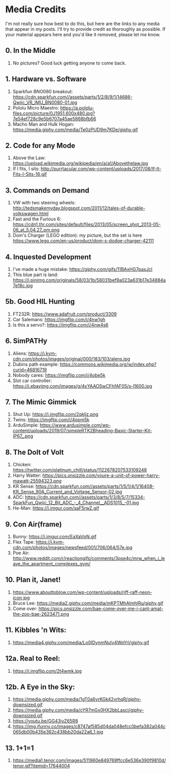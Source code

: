 # Media Credits
I'm not really sure how best to do this, but here are the links to any media that appear in my posts. I'll try to provide credit as thoroughly as possible. If your material appears here and you'd like it removed, please let me know.

## 0. In the Middle
1. No pictures? Good luck getting anyone to come back.
## 1. Hardware vs. Software
1.  Sparkfun BNO080 breakout: https://cdn.sparkfun.com//assets/parts/1/2/8/9/1/14686-Qwiic_VR_IMU_BN0080-01.jpg
2.  Pololu Micro Maestro: https://a.pololu-files.com/picture/0J1951.600x480.jpg?7e54ef728c9e5b6707a45ae5868bfb66
3.  Macho Man and Hulk Hogan: https://media.giphy.com/media/Te0zPUD9m7KDe/giphy.gif
## 2. Code for any Mode
1.  Above the Law: https://upload.wikimedia.org/wikipedia/en/a/a1/Abovethelaw.jpg
2.  If I fits, I sits: http://purrtacular.com/wp-content/uploads/2017/08/If-It-Fits-I-Sits-16.gif
## 3. Commands on Demand
1.  VW with two steering wheels: http://tedsmakemyday.blogspot.com/2011/12/tales-of-durable-volkswagen.html
2.  Fast and the Furious 6: https://cdn1.thr.com/sites/default/files/2013/05/screen_shot_2013-05-06_at_5.04.27_pm.png 
3.  Dom's Charger (LEGO edition): my picture, but the set is here https://www.lego.com/en-us/product/dom-s-dodge-charger-42111

## 4. Inquested Development
1.  I've made a huge mistake: https://giphy.com/gifs/11BAxHG7paxJcI
2.  This blue part is land: https://i.pinimg.com/originals/58/03/1b/58031bef9a023a631b17e34884a7e18c.jpg

## 5b. Good HIL Hunting
1.  FT232R: https://www.adafruit.com/product/3309
2.  Car Salemans: https://imgflip.com/i/4nw1gh
3.  Is this a servo?: https://imgflip.com/i/4nw4s6

## 6. SimPATHy
1.  Aliens: https://i.kym-cdn.com/photos/images/original/000/183/103/alens.jpg
2.  Dubins path example: https://commons.wikimedia.org/w/index.php?curid=46816719
3.  Nobody cares: https://imgflip.com/i/4obe5k
4.  Slot car controller: https://i.ebayimg.com/images/g/4xYAAOSwCFhfAF05/s-l1600.jpg

## 7. The Mimic Gimmick
1. Shut Up: https://i.imgflip.com/2qkljz.png
2. Twins: https://imgflip.com/i/4opm5k
3. ArduSimple: https://www.ardusimple.com/wp-content/uploads/2019/07/simpleRTK2Bheading-Basic-Starter-Kit-IP67_.png

## 8. The Dolt of Volt
1. Chicken: https://twitter.com/platinum_chill/status/1122678207533109248
2. Harry Watter: https://pics.onsizzle.com/youre-a-unit-of-power-harry-mawatt-25594323.png
3. KR Sense: https://cdn.sparkfun.com//assets/parts/1/5/1/4/1/16408-KR_Sense_90A_Current_and_Voltage_Sensor-02.jpg
4. ADC: https://cdn.sparkfun.com//assets/parts/1/3/8/5/7/15334-SparkFun_Qwiic_12_Bit_ADC_-_4_Channel__ADS1015_-01.jpg
5. He-Man: https://i.imgur.com/saF5rwZ.gif

## 9. Con Air(frame)
1. Bunny: https://i.imgur.com/EaXaVpN.gif
2. Flex Tape: https://i.kym-cdn.com/photos/images/newsfeed/001/706/064/57e.jpg
3. Poe Air: http://www.reddit.com/r/reactiongifs/comments/3pse4c/mrw_when_i_leave_the_apartment_complexes_gym/

## 10. Plan it, Janet!
1.  https://www.abouttoblow.com/wp-content/uploads/riff-raff-neon-icon.jpg
2.  Bruce Lee: https://media2.giphy.com/media/mKPTMhAlmhlRu/giphy.gif
3.  Come over: https://pics.onsizzle.com/bae-come-over-me-i-cant-amat-the-zoo-bae-2623471.png

## 11. Kibbles 'n Wits:
1.  https://media4.giphy.com/media/Lo0IDynmNuIv4WpYrl/giphy.gif

## 12a. Real to Reel:
1.  https://i.imgflip.com/2t4wmk.jpg

## 12b. A Eye in the Sky:
1.  https://media.giphy.com/media/1gT0a6vrKGk42vrhqR/giphy-downsized.gif
2.  https://media.giphy.com/media/cYR7mGx0HX2bbLasci/giphy-downsized.gif
3.  https://youtu.be/GG43jyZ65R8
4.  https://img.ifunny.co/images/c8747af585d04da048efcc0befa382a044c065db00b435e362c438bb20da22a6_1.jpg

## 13. 1+1=1
1.  https://media1.tenor.com/images/511960e849769ffcc6e536e390f9810d/tenor.gif?itemid=17644004